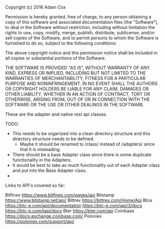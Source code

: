 Copyright (c) 2016 Adam Cox

Permission is hereby granted, free of charge, to any person obtaining a copy of this software and associated documentation files (the "Software"), to deal in the Software without restriction, including without limitation the rights to use, copy, modify, merge, publish, distribute, sublicense, and/or sell copies of the Software, and to permit persons to whom the Software is furnished to do so, subject to the following conditions:

The above copyright notice and this permission notice shall be included in all copies or substantial portions of the Software.

THE SOFTWARE IS PROVIDED "AS IS", WITHOUT WARRANTY OF ANY KIND, EXPRESS OR IMPLIED, INCLUDING BUT NOT LIMITED TO THE WARRANTIES OF MERCHANTABILITY, FITNESS FOR A PARTICULAR PURPOSE AND NONINFRINGEMENT. IN NO EVENT SHALL THE AUTHORS OR COPYRIGHT HOLDERS BE LIABLE FOR ANY CLAIM, DAMAGES OR OTHER LIABILITY, WHETHER IN AN ACTION OF CONTRACT, TORT OR OTHERWISE, ARISING FROM, OUT OF OR IN CONNECTION WITH THE SOFTWARE OR THE USE OR OTHER DEALINGS IN THE SOFTWARE.


These are the adapter and native rest api classes.

TODO:
 - This needs to be organized into a clean directory structure and this directory structure needs to be defined.
    + Maybe it should be renamed to /class/ instead of /adapters/ since that it is misleading.
 - There should be a base Adapter class since there is some duplicate functionality in the Adapters.
 - It would be best to take as much functionality out of each Adapter class and put into the Base Adapter class.
 - 
 
Links to API's covered so far:

Bitfinex https://www.bitfinex.com/pages/api
Bitstamp https://www.bitstamp.net/api/
Bittrex https://bittrex.com/Home/Api
Btce https://btc-e.com/api/documentation https://btc-e.com/api/3/docs https://btc-e.com/tapi/docs
Bter https://bter.com/api
Coinbase https://docs.exchange.coinbase.com/
Poloniex https://poloniex.com/support/api/
